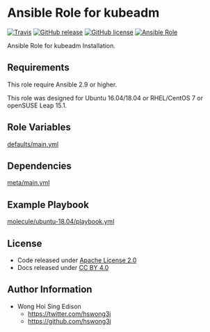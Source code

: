 # Ansible Role for kubeadm

[![Travis](https://img.shields.io/travis/alvistack/ansible-role-kubeadm.svg)](https://travis-ci.org/alvistack/ansible-role-kubeadm)
[![GitHub release](https://img.shields.io/github/release/alvistack/ansible-role-kubeadm.svg)](https://github.com/alvistack/ansible-role-kubeadm)
[![GitHub license](https://img.shields.io/github/license/alvistack/ansible-role-kubeadm.svg)](https://github.com/alvistack/ansible-role-kubeadm/blob/master/LICENSE)
[![Ansible Role](https://img.shields.io/badge/galaxy-alvistack.kubeadm-blue.svg)](https://galaxy.ansible.com/alvistack/kubeadm)

Ansible Role for kubeadm Installation.

## Requirements

This role require Ansible 2.9 or higher.

This role was designed for Ubuntu 16.04/18.04 or RHEL/CentOS 7 or openSUSE Leap 15.1.

## Role Variables

[defaults/main.yml](defaults/main.yml)

## Dependencies

[meta/main.yml](meta/main.yml)

## Example Playbook

[molecule/ubuntu-18.04/playbook.yml](molecule/ubuntu-18.04/playbook.yml)

## License

  - Code released under [Apache License 2.0](LICENSE)
  - Docs released under [CC BY 4.0](http://creativecommons.org/licenses/by/4.0/)

## Author Information

  - Wong Hoi Sing Edison
      - <https://twitter.com/hswong3i>
      - <https://github.com/hswong3i>
